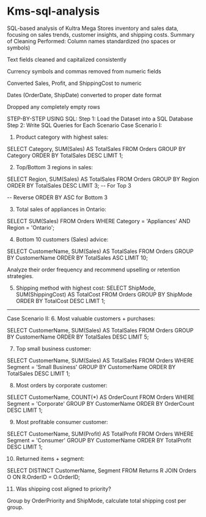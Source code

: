 # Kms-sql-analysis
SQL-based analysis of Kultra Mega Stores inventory and sales data, focusing on sales trends, customer insights, and shipping costs.
Summary of Cleaning Performed:
Column names standardized (no spaces or symbols)

Text fields cleaned and capitalized consistently

Currency symbols and commas removed from numeric fields

Converted Sales, Profit, and ShippingCost to numeric

Dates (OrderDate, ShipDate) converted to proper date format

Dropped any completely empty rows

STEP-BY-STEP USING SQL:
Step 1: Load the Dataset into a SQL Database
Step 2: Write SQL Queries for Each Scenario
Case Scenario I:
1. Product category with highest sales:

SELECT Category, SUM(Sales) AS TotalSales
FROM Orders
GROUP BY Category
ORDER BY TotalSales DESC
LIMIT 1;

2. Top/Bottom 3 regions in sales:

SELECT Region, SUM(Sales) AS TotalSales
FROM Orders
GROUP BY Region
ORDER BY TotalSales DESC
LIMIT 3; -- For Top 3

-- Reverse ORDER BY ASC for Bottom 3

3. Total sales of appliances in Ontario:

SELECT SUM(Sales)
FROM Orders
WHERE Category = 'Appliances' AND Region = 'Ontario';

4. Bottom 10 customers (Sales) advice:

SELECT CustomerName, SUM(Sales) AS TotalSales
FROM Orders
GROUP BY CustomerName
ORDER BY TotalSales ASC
LIMIT 10;

Analyze their order frequency and recommend upselling or retention strategies.

5. Shipping method with highest cost:
SELECT ShipMode, SUM(ShippingCost) AS TotalCost
FROM Orders
GROUP BY ShipMode
ORDER BY TotalCost DESC
LIMIT 1;
---
Case Scenario II:
6. Most valuable customers + purchases:

SELECT CustomerName, SUM(Sales) AS TotalSales
FROM Orders
GROUP BY CustomerName
ORDER BY TotalSales DESC
LIMIT 5;

7. Top small business customer:

SELECT CustomerName, SUM(Sales) AS TotalSales
FROM Orders
WHERE Segment = 'Small Business'
GROUP BY CustomerName
ORDER BY TotalSales DESC
LIMIT 1;

8. Most orders by corporate customer:

SELECT CustomerName, COUNT(*) AS OrderCount
FROM Orders
WHERE Segment = 'Corporate'
GROUP BY CustomerName
ORDER BY OrderCount DESC
LIMIT 1;

9. Most profitable consumer customer:

SELECT CustomerName, SUM(Profit) AS TotalProfit
FROM Orders
WHERE Segment = 'Consumer'
GROUP BY CustomerName
ORDER BY TotalProfit DESC
LIMIT 1;

10. Returned items + segment:

SELECT DISTINCT CustomerName, Segment
FROM Returns R
JOIN Orders O ON R.OrderID = O.OrderID;

11. Was shipping cost aligned to priority?

Group by OrderPriority and ShipMode, calculate total shipping cost per group.
